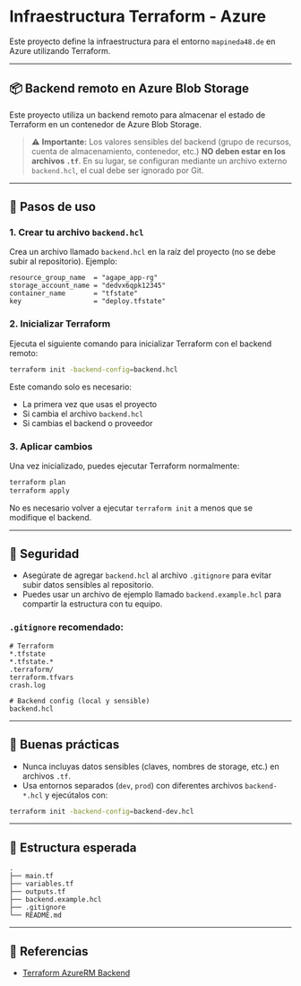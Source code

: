 # Infraestructura Terraform - Azure

Este proyecto define la infraestructura para el entorno `mapineda48.de` en Azure utilizando Terraform.

---

## 📦 Backend remoto en Azure Blob Storage

Este proyecto utiliza un backend remoto para almacenar el estado de Terraform en un contenedor de Azure Blob Storage.

> ⚠️ **Importante:** Los valores sensibles del backend (grupo de recursos, cuenta de almacenamiento, contenedor, etc.) **NO deben estar en los archivos `.tf`**. En su lugar, se configuran mediante un archivo externo `backend.hcl`, el cual debe ser ignorado por Git.

---

## 🚀 Pasos de uso

### 1. Crear tu archivo `backend.hcl`

Crea un archivo llamado `backend.hcl` en la raíz del proyecto (no se debe subir al repositorio). Ejemplo:

```hcl
resource_group_name  = "agape_app-rg"
storage_account_name = "dedvx6qpk12345"
container_name       = "tfstate"
key                  = "deploy.tfstate"
````

### 2. Inicializar Terraform

Ejecuta el siguiente comando para inicializar Terraform con el backend remoto:

```bash
terraform init -backend-config=backend.hcl
```

Este comando solo es necesario:

* La primera vez que usas el proyecto
* Si cambia el archivo `backend.hcl`
* Si cambias el backend o proveedor

### 3. Aplicar cambios

Una vez inicializado, puedes ejecutar Terraform normalmente:

```bash
terraform plan
terraform apply
```

No es necesario volver a ejecutar `terraform init` a menos que se modifique el backend.

---

## 🔐 Seguridad

* Asegúrate de agregar `backend.hcl` al archivo `.gitignore` para evitar subir datos sensibles al repositorio.
* Puedes usar un archivo de ejemplo llamado `backend.example.hcl` para compartir la estructura con tu equipo.

### `.gitignore` recomendado:

```gitignore
# Terraform
*.tfstate
*.tfstate.*
.terraform/
terraform.tfvars
crash.log

# Backend config (local y sensible)
backend.hcl
```

---

## 🧠 Buenas prácticas

* Nunca incluyas datos sensibles (claves, nombres de storage, etc.) en archivos `.tf`.
* Usa entornos separados (`dev`, `prod`) con diferentes archivos `backend-*.hcl` y ejecútalos con:

```bash
terraform init -backend-config=backend-dev.hcl
```

---

## 📁 Estructura esperada

```
.
├── main.tf
├── variables.tf
├── outputs.tf
├── backend.example.hcl
├── .gitignore
└── README.md
```

---

## 📎 Referencias

* [Terraform AzureRM Backend](https://developer.hashicorp.com/terraform/language/settings/backends/azurerm)
